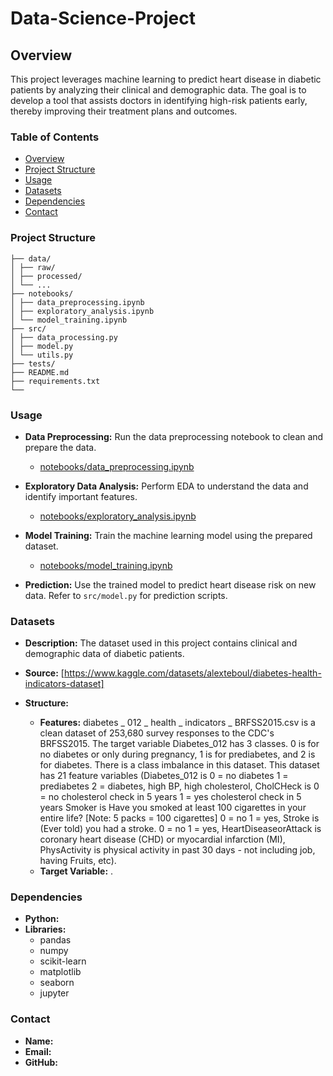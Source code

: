 # Data-Science-Project
## Overview
This project leverages machine learning to predict heart disease in diabetic patients by analyzing their clinical and demographic data. The goal is to develop a tool that assists doctors in identifying high-risk patients early, thereby improving their treatment plans and outcomes.

### Table of Contents
- [Overview](#overview)
- [Project Structure](#project-structure)
- [Usage](#usage)
- [Datasets](#datasets)
- [Dependencies](#dependencies)
- [Contact](#contact)
### Project Structure
~~~
├── data/
│ ├── raw/
│ ├── processed/
│ └── ...
├── notebooks/
│ ├── data_preprocessing.ipynb
│ ├── exploratory_analysis.ipynb
│ └── model_training.ipynb
├── src/
│ ├── data_processing.py
│ ├── model.py
│ └── utils.py
├── tests/
├── README.md
├── requirements.txt
└──
~~~
### Usage

- **Data Preprocessing:** Run the data preprocessing notebook to clean and prepare the data.
  - [notebooks/data_preprocessing.ipynb](notebooks/data_preprocessing.ipynb)

- **Exploratory Data Analysis:** Perform EDA to understand the data and identify important features.
  - [notebooks/exploratory_analysis.ipynb](notebooks/exploratory_analysis.ipynb)

- **Model Training:** Train the machine learning model using the prepared dataset.
  - [notebooks/model_training.ipynb](notebooks/model_training.ipynb)

- **Prediction:** Use the trained model to predict heart disease risk on new data. Refer to `src/model.py` for prediction scripts.
### Datasets

- **Description:** The dataset used in this project contains clinical and demographic data of diabetic patients.
- **Source:** [https://www.kaggle.com/datasets/alexteboul/diabetes-health-indicators-dataset]

- **Structure:** 
  - **Features:** diabetes _ 012 _ health _ indicators _ BRFSS2015.csv is a clean dataset of 253,680 survey responses to the CDC's BRFSS2015. The target variable Diabetes_012 has 3 classes. 0 is for no diabetes or only during pregnancy, 1 is for prediabetes, and 2 is for diabetes. There is a class imbalance in this dataset. This dataset has 21 feature variables (Diabetes_012 is 0 = no diabetes 1 = prediabetes 2 = diabetes, high BP, high cholesterol, CholCHeck is 0 = no cholesterol check in 5 years 1 = yes cholesterol check in 5 years Smoker is Have you smoked at least 100 cigarettes in your entire life? [Note: 5 packs = 100 cigarettes] 0 = no 1 = yes, Stroke is (Ever told) you had a stroke. 0 = no 1 = yes, HeartDiseaseorAttack is coronary heart disease (CHD) or myocardial infarction (MI), PhysActivity is physical activity in past 30 days - not including job, having Fruits, etc).
  - **Target Variable:** .

### Dependencies

- **Python:**
- **Libraries:**
  - pandas
  - numpy
  - scikit-learn
  - matplotlib
  - seaborn
  - jupyter
### Contact
- **Name:** 
- **Email:** 
- **GitHub:** 


